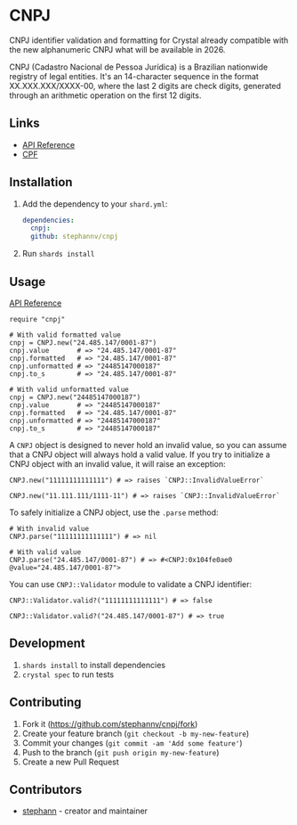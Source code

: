 # CNPJ

CNPJ identifier validation and formatting for Crystal already compatible
with the new alphanumeric CNPJ what will be available in 2026.

CNPJ (Cadastro Nacional de Pessoa Jurídica) is a Brazilian nationwide registry
of legal entities. It's an 14-character sequence in the format
XX.XXX.XXX/XXXX-00, where the last 2 digits are check digits, generated
through an arithmetic operation on the first 12 digits.

## Links
- [API Reference](https://crystaldoc.info/github/stephannv/cnpj)
- [CPF](https://github.com/stephannv/cpf)

## Installation

1. Add the dependency to your `shard.yml`:

   ```yaml
   dependencies:
     cnpj:
     github: stephannv/cnpj
   ```

2. Run `shards install`

## Usage

[API Reference](https://crystaldoc.info/github/stephannv/cnpj)

```crystal
require "cnpj"

# With valid formatted value
cnpj = CNPJ.new("24.485.147/0001-87")
cnpj.value       # => "24.485.147/0001-87"
cnpj.formatted   # => "24.485.147/0001-87"
cnpj.unformatted # => "24485147000187"
cnpj.to_s        # => "24.485.147/0001-87"

# With valid unformatted value
cnpj = CNPJ.new("24485147000187")
cnpj.value       # => "24485147000187"
cnpj.formatted   # => "24.485.147/0001-87"
cnpj.unformatted # => "24485147000187"
cnpj.to_s        # => "24485147000187"
```

A `CNPJ` object is designed to never hold an invalid value, so you can assume
that a CNPJ object will always hold a valid value. If you try to initialize a
CNPJ object with an invalid value, it will raise an exception:

```crystal
CNPJ.new("11111111111111") # => raises `CNPJ::InvalidValueError`

CNPJ.new("11.111.111/1111-11") # => raises `CNPJ::InvalidValueError`
```

To safely initialize a CNPJ object, use the `.parse` method:
```crystal
# With invalid value
CNPJ.parse("11111111111111") # => nil

# With valid value
CNPJ.parse("24.485.147/0001-87") # => #<CNPJ:0x104fe0ae0 @value="24.485.147/0001-87">
```

You can use `CNPJ::Validator` module to validate a CNPJ identifier:
```crystal
CNPJ::Validator.valid?("11111111111111") # => false

CNPJ::Validator.valid?("24.485.147/0001-87") # => true
```

## Development

1. `shards install` to install dependencies
2. `crystal spec` to run tests

## Contributing

1. Fork it (<https://github.com/stephannv/cnpj/fork>)
2. Create your feature branch (`git checkout -b my-new-feature`)
3. Commit your changes (`git commit -am 'Add some feature'`)
4. Push to the branch (`git push origin my-new-feature`)
5. Create a new Pull Request

## Contributors

- [stephann](https://github.com/stephannv) - creator and maintainer
